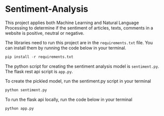 # Sentiment-Analysis
This project applies both Machine Learning and Natural Language Processing to determine if the sentiment of articles, texts, comments in a website is positive, neutral or negative.

The libraries need to run this project are in the `requirements.txt` file.
You can install them by running the code below in your terminal.

```python
pip install -r requirements.txt
```
The python script for creating the sentiment analysis model is `sentiment.py`.
The flask rest api script is `app.py`.

To create the pickled model, run the sentiment.py script in your terminal
```python
python sentiment.py
```

To run the flask api locally, run the code below in your terminal
```python
python app.py
```
